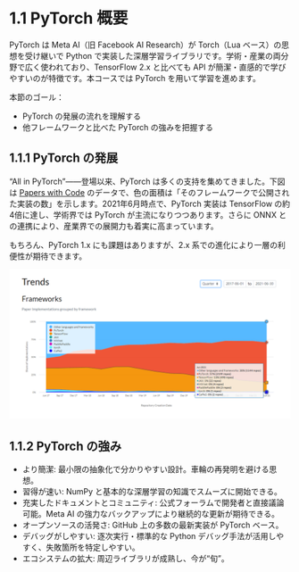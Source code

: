 # 1.1 PyTorch 概要

PyTorch は Meta AI（旧 Facebook AI Research）が Torch（Lua ベース）の思想を受け継いで Python で実装した深層学習ライブラリです。学術・産業の両分野で広く使われており、TensorFlow 2.x と比べても API が簡潔・直感的で学びやすいのが特徴です。本コースでは PyTorch を用いて学習を進めます。

本節のゴール：

- PyTorch の発展の流れを理解する
- 他フレームワークと比べた PyTorch の強みを把握する

## 1.1.1 PyTorch の発展

“All in PyTorch”——登場以来、PyTorch は多くの支持を集めてきました。下図は [Papers with Code](https://paperswithcode.com/trends) のデータで、色の面積は「そのフレームワークで公開された実装の数」を示します。2021年6月時点で、PyTorch 実装は TensorFlow の約4倍に達し、学術界では PyTorch が主流になりつつあります。さらに ONNX との連携により、産業界での展開力も着実に高まっています。

もちろん、PyTorch 1.x にも課題はありますが、2.x 系での進化により一層の利便性が期待できます。

![フレームワーク比較](figures/main_compare.png)

## 1.1.2 PyTorch の強み
- より簡潔: 最小限の抽象化で分かりやすい設計。車輪の再発明を避ける思想。
- 習得が速い: NumPy と基本的な深層学習の知識でスムーズに開始できる。
- 充実したドキュメントとコミュニティ: 公式フォーラムで開発者と直接議論可能。Meta AI の強力なバックアップにより継続的な更新が期待できる。
- オープンソースの活発さ: GitHub 上の多数の最新実装が PyTorch ベース。
- デバッグがしやすい: 逐次実行・標準的な Python デバッグ手法が活用しやすく、失敗箇所を特定しやすい。
- エコシステムの拡大: 周辺ライブラリが成熟し、今が“旬”。

